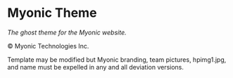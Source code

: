 # Myonic Theme
*The ghost theme for the Myonic website.*

&copy; Myonic Technologies Inc.

Template may be modified but Myonic branding, team pictures, hpimg1.jpg, and name must be expelled in any and all deviation versions.
